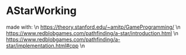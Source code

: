 # AStarWorking

made with: \n
https://theory.stanford.edu/~amitp/GameProgramming/ \n
https://www.redblobgames.com/pathfinding/a-star/introduction.html \n
https://www.redblobgames.com/pathfinding/a-star/implementation.html#cpp \n
